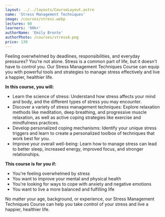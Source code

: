 ```yaml
---
layout: ../../layouts/CourseLayout.astro
name: 'Stress Management Techniques'
image: /courses/stress.webp
lectures: 60
learners: '90k+'
authorName: 'Emily Bronte'
authorPhoto: /courses/stressA.png
price: 139
---
```



Feeling overwhelmed by deadlines, responsibilities, and everyday pressures? You're not alone. Stress is a common part of life, but it doesn't have to control you. Our Stress Management Techniques Course can equip you with powerful tools and strategies to manage stress effectively and live a happier, healthier life.

**In this course, you will:**
- Learn the science of stress: Understand how stress affects your mind and body, and the different types of stress you may encounter.
- Discover a variety of stress management techniques: Explore relaxation methods like meditation, deep breathing, and progressive muscle relaxation, as well as active coping strategies like exercise and mindfulness practices.
- Develop personalized coping mechanisms: Identify your unique stress triggers and learn to create a personalized toolbox of techniques that work best for you.
- Improve your overall well-being: Learn how to manage stress can lead to better sleep, increased energy, improved focus, and stronger relationships.

**This course is for you if:**
- You're feeling overwhelmed by stress
- You want to improve your mental and physical health
- You're looking for ways to cope with anxiety and negative emotions
- You want to live a more balanced and fulfilling life

No matter your age, background, or experience, our Stress Management Techniques Course can help you take control of your stress and live a happier, healthier life.


